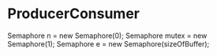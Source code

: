 # ProducerConsumer

Semaphore n = new Semaphore(0);
Semaphore mutex = new Semaphore(1);
Semaphore e = new Semaphore(sizeOfBuffer);



